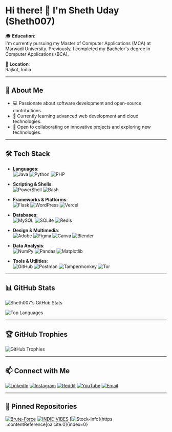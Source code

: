 # Hi there! 👋 I'm Sheth Uday (Sheth007)

🎓 **Education**:  
I'm currently pursuing my Master of Computer Applications (MCA) at Marwadi University. Previously, I completed my Bachelor's degree in Computer Applications (BCA).

🏡 **Location**:  
Rajkot, India

---

## 🚀 About Me

- 💻 Passionate about software development and open-source contributions.
- 🌱 Currently learning advanced web development and cloud technologies.
- 🤝 Open to collaborating on innovative projects and exploring new technologies.

---

## 🛠️ Tech Stack

- **Languages**:  
  ![Java](https://img.shields.io/badge/Java-ED8B00?style=flat-square&logo=java&logoColor=white)
  ![Python](https://img.shields.io/badge/Python-3776AB?style=flat-square&logo=python&logoColor=white)
  ![PHP](https://img.shields.io/badge/PHP-777BB4?style=flat-square&logo=php&logoColor=white)

- **Scripting & Shells**:  
  ![PowerShell](https://img.shields.io/badge/PowerShell-5391FE?style=flat-square&logo=powershell&logoColor=white)
  ![Bash](https://img.shields.io/badge/Bash-4EAA25?style=flat-square&logo=gnu-bash&logoColor=white)

- **Frameworks & Platforms**:  
  ![Flask](https://img.shields.io/badge/Flask-000000?style=flat-square&logo=flask&logoColor=white)
  ![WordPress](https://img.shields.io/badge/WordPress-21759B?style=flat-square&logo=wordpress&logoColor=white)
  ![Vercel](https://img.shields.io/badge/Vercel-000000?style=flat-square&logo=vercel&logoColor=white)

- **Databases**:  
  ![MySQL](https://img.shields.io/badge/MySQL-4479A1?style=flat-square&logo=mysql&logoColor=white)
  ![SQLite](https://img.shields.io/badge/SQLite-003B57?style=flat-square&logo=sqlite&logoColor=white)
  ![Redis](https://img.shields.io/badge/Redis-DC382D?style=flat-square&logo=redis&logoColor=white)

- **Design & Multimedia**:  
  ![Adobe](https://img.shields.io/badge/Adobe-FF0000?style=flat-square&logo=adobe&logoColor=white)
  ![Figma](https://img.shields.io/badge/Figma-F24E1E?style=flat-square&logo=figma&logoColor=white)
  ![Canva](https://img.shields.io/badge/Canva-00C4CC?style=flat-square&logo=canva&logoColor=white)
  ![Blender](https://img.shields.io/badge/Blender-F5792A?style=flat-square&logo=blender&logoColor=white)

- **Data Analysis**:  
  ![NumPy](https://img.shields.io/badge/NumPy-013243?style=flat-square&logo=numpy&logoColor=white)
  ![Pandas](https://img.shields.io/badge/Pandas-150458?style=flat-square&logo=pandas&logoColor=white)
  ![Matplotlib](https://img.shields.io/badge/Matplotlib-11557C?style=flat-square&logo=Matplotlib&logoColor=white)

- **Tools & Utilities**:  
  ![GitHub](https://img.shields.io/badge/GitHub-181717?style=flat-square&logo=github&logoColor=white)
  ![Postman](https://img.shields.io/badge/Postman-FF6C37?style=flat-square&logo=postman&logoColor=white)
  ![Tampermonkey](https://img.shields.io/badge/Tampermonkey-00485B?style=flat-square&logo=Tampermonkey&logoColor=white)
  ![Tor](https://img.shields.io/badge/Tor-7D4698?style=flat-square&logo=tor-browser&logoColor=white)

---

## 📊 GitHub Stats

![Sheth007's GitHub Stats](https://github-readme-stats.vercel.app/api?username=Sheth007&show_icons=true&theme=radical)

![Top Languages](https://github-readme-stats.vercel.app/api/top-langs/?username=Sheth007&layout=compact&theme=radical)

---

## 🏆 GitHub Trophies

![GitHub Trophies](https://github-profile-trophy.vercel.app/?username=Sheth007&theme=radical)

---

## 📫 Connect with Me

[![LinkedIn](https://img.shields.io/badge/LinkedIn-ShethUday-0A66C2?style=flat-square&logo=linkedin&logoColor=white)](https://www.linkedin.com/in/shethuday)
[![Instagram](https://img.shields.io/badge/Instagram-@sheth_uday-E4405F?style=flat-square&logo=instagram&logoColor=white)](https://www.instagram.com/sheth_uday)
[![Reddit](https://img.shields.io/badge/Reddit-u/Sheth007-FF4500?style=flat-square&logo=reddit&logoColor=white)](https://www.reddit.com/user/Sheth007)
[![YouTube](https://img.shields.io/badge/YouTube-ShethUday-FF0000?style=flat-square&logo=youtube&logoColor=white)](https://www.youtube.com/channel/your-channel-id)
[![Email](https://img.shields.io/badge/Email-shethuday@example.com-D14836?style=flat-square&logo=gmail&logoColor=white)](mailto:shethuday@example.com)

---

## 📌 Pinned Repositories

[![Brute-Force](https://github-readme-stats.vercel.app/api/pin/?username=Sheth007&repo=Brute-Force&theme=radical)](https://github.com/Sheth007/Brute-Force)
[![INDIE-VIBES](https://github-readme-stats.vercel.app/api/pin/?username=Sheth007&repo=INDIE-VIBES&theme=radical)](https://github.com/Sheth007/INDIE-VIBES)
[![Stock-Info](https://github-readme-stats.vercel.app/api/pin/?username=Sheth007&repo=Stock-Info&theme=radical)](https
::contentReference[oaicite:0]{index=0}
